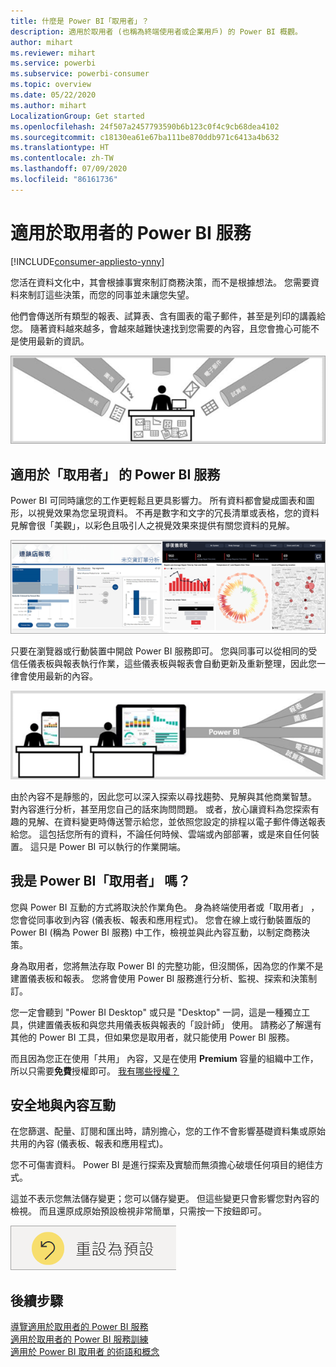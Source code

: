 ```yaml
---
title: 什麼是 Power BI「取用者」？
description: 適用於取用者 (也稱為終端使用者或企業用戶) 的 Power BI 概觀。
author: mihart
ms.reviewer: mihart
ms.service: powerbi
ms.subservice: powerbi-consumer
ms.topic: overview
ms.date: 05/22/2020
ms.author: mihart
LocalizationGroup: Get started
ms.openlocfilehash: 24f507a2457793590b6b123c0f4c9cb68dea4102
ms.sourcegitcommit: c18130ea61e67ba111be870ddb971c6413a4b632
ms.translationtype: HT
ms.contentlocale: zh-TW
ms.lasthandoff: 07/09/2020
ms.locfileid: "86161736"
---
```

# <a name="the-power-bi-service-for-consumers"></a>適用於取用者的 Power BI 服務

[!INCLUDE[consumer-appliesto-ynny](../includes/consumer-appliesto-ynny.md)]

您活在資料文化中，其會根據事實來制訂商務決策，而不是根據想法。 您需要資料來制訂這些決策，而您的同事並未讓您失望。     
 
他們會傳送所有類型的報表、試算表、含有圖表的電子郵件，甚至是列印的講義給您。 隨著資料越來越多，會越來越難快速找到您需要的內容，且您會擔心可能不是使用最新的資訊。  
 
![Power BI 儀表板](media/end-user-consumer/power-bi-consumer-pipes.png)

## <a name="the-power-bi-service-for-consumers"></a>適用於「取用者」  的 Power BI 服務

Power BI 可同時讓您的工作更輕鬆且更具影響力。 所有資料都會變成圖表和圖形，以視覺效果為您呈現資料。 不再是數字和文字的冗長清單或表格，您的資料見解會很「美觀」，以彩色且吸引人之視覺效果來提供有關您資料的見解。 

![Power BI 儀表板](media/end-user-consumer/power-bi-consumer-examples.png)
 
只要在瀏覽器或行動裝置中開啟 Power BI 服務即可。 您與同事可以從相同的受信任儀表板與報表執行作業，這些儀表板與報表會自動更新及重新整理，因此您一律會使用最新的內容。   

![Power BI 儀表板](media/end-user-consumer/power-bi-funnel.png)

由於內容不是靜態的，因此您可以深入探索以尋找趨勢、見解與其他商業智慧。 對內容進行分析，甚至用您自己的話來詢問問題。 或者，放心讓資料為您探索有趣的見解、在資料變更時傳送警示給您，並依照您設定的排程以電子郵件傳送報表給您。 這包括您所有的資料，不論任何時候、雲端或內部部署，或是來自任何裝置。 這只是 Power BI 可以執行的作業開端。 

## <a name="am-i-a-power-bi-consumer"></a>我是 Power BI「取用者」  嗎？

您與 Power BI 互動的方式將取決於作業角色。 身為終端使用者或「取用者」  ，您會從同事收到內容 (儀表板、報表和應用程式)。 您會在線上或行動裝置版的 Power BI (稱為 Power BI 服務) 中工作，檢視並與此內容互動，以制定商務決策。 
   
身為取用者，您將無法存取 Power BI 的完整功能，但沒關係，因為您的作業不是建置儀表板和報表。 您將會使用 Power BI 服務進行分析、監視、探索和決策制訂。 

您一定會聽到 "Power BI Desktop" 或只是 "Desktop" 一詞，這是一種獨立工具，供建置儀表板和與您共用儀表板與報表的「設計師」  使用。  請務必了解還有其他的 Power BI 工具，但如果您是取用者，就只能使用 Power BI 服務。 

而且因為您正在使用「共用」  內容，又是在使用 **Premium** 容量的組織中工作，所以只需要**免費**授權即可。 [我有哪些授權？](end-user-license.md)


## <a name="safely-interact-with-content"></a>安全地與內容互動 
在您篩選、配量、訂閱和匯出時，請別擔心，您的工作不會影響基礎資料集或原始共用的內容 (儀表板、報表和應用程式)。  

您不可傷害資料。  Power BI 是進行探索及實驗而無須擔心破壞任何項目的絕佳方式。  
 
這並不表示您無法儲存變更；您可以儲存變更。 但這些變更只會影響您對內容的檢視。 而且還原成原始預設檢視非常簡單，只需按一下按鈕即可。  

![Power BI 儀表板](media/end-user-consumer/power-bi-reset.png)


## <a name="next-steps"></a>後續步驟

[導覽適用於取用者的 Power BI 服務](end-user-reading-view.md)    
[適用於取用者的 Power BI 服務訓練](https://docs.microsoft.com/learn/paths/consume-data-with-power-bi/)    
[適用於 Power BI 取用者  的術語和概念](end-user-basic-concepts.md)    

